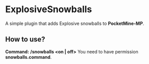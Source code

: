 # ExplosiveSnowballs
A simple plugin that adds Explosive snowballs to **PocketMine-MP**.

## How to use?
**Command:** **/snowballs <on | off>**
You need to have permission **snowballs.command**.
